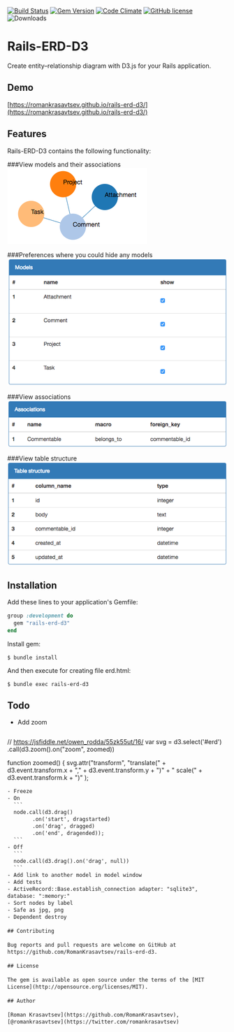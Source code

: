[![Build Status](https://travis-ci.org/RomanKrasavtsev/rails-erd-d3.svg?branch=master)](https://travis-ci.org/RomanKrasavtsev/rails-erd-d3)
[![Gem Version](https://badge.fury.io/rb/rails-erd-d3.svg)](https://badge.fury.io/rb/rails-erd-d3)
[![Code Climate](https://codeclimate.com/github/RomanKrasavtsev/rails-erd-d3/badges/gpa.svg)](https://codeclimate.com/github/RomanKrasavtsev/rails-erd-d3)
[![GitHub license](https://img.shields.io/badge/license-MIT-blue.svg)](https://raw.githubusercontent.com/RomanKrasavtsev/rails-erd-d3/master/LICENSE.txt)
![Downloads](http://ruby-gem-downloads-badge.herokuapp.com/rails-erd-d3?type=total)

# Rails-ERD-D3

Create entity–relationship diagram with D3.js for your Rails application.

## Demo
[https://romankrasavtsev.github.io/rails-erd-d3/](https://romankrasavtsev.github.io/rails-erd-d3/)

## Features
Rails-ERD-D3 contains the following functionality:

###View models and their associations
![Models](https://github.com/RomanKrasavtsev/rails-erd-d3/raw/master/images/models.png)

###Preferences where you could hide any models
![Preferences](https://github.com/RomanKrasavtsev/rails-erd-d3/raw/master/images/preferences.png)

###View associations
![Associations](https://github.com/RomanKrasavtsev/rails-erd-d3/raw/master/images/associations.png)

###View table structure
![Table structure](https://github.com/RomanKrasavtsev/rails-erd-d3/raw/master/images/table_structure.png)

## Installation

Add these lines to your application's Gemfile:

```ruby
group :development do
  gem "rails-erd-d3"
end
```

Install gem:
```shall
$ bundle install
```

And then execute for creating file erd.html:
```shall
$ bundle exec rails-erd-d3
```

## Todo
- Add zoom
  ```
// https://jsfiddle.net/owen_rodda/55zk55ut/16/
var svg = d3.select('#erd')
  .call(d3.zoom().on("zoom", zoomed))

function zoomed() {
  svg.attr("transform",
    "translate("
    + d3.event.transform.x + ","
    + d3.event.transform.y + ")"
    + " scale(" + d3.event.transform.k
    + ")"
  );
  ```
- Freeze
  - On
    ```
    node.call(d3.drag()
          .on('start', dragstarted)
          .on('drag', dragged)
          .on('end', dragended));
    ```
  - Off
    ```
    node.call(d3.drag().on('drag', null))
    ```  
- Add link to another model in model window
- Add tests
  - ActiveRecord::Base.establish_connection adapter: "sqlite3", database: ":memory:"
- Sort nodes by label
- Safe as jpg, png
- Dependent destroy

## Contributing

Bug reports and pull requests are welcome on GitHub at https://github.com/RomanKrasavtsev/rails-erd-d3.

## License

The gem is available as open source under the terms of the [MIT License](http://opensource.org/licenses/MIT).

## Author

[Roman Krasavtsev](https://github.com/RomanKrasavtsev), [@romankrasavtsev](https://twitter.com/romankrasavtsev)
